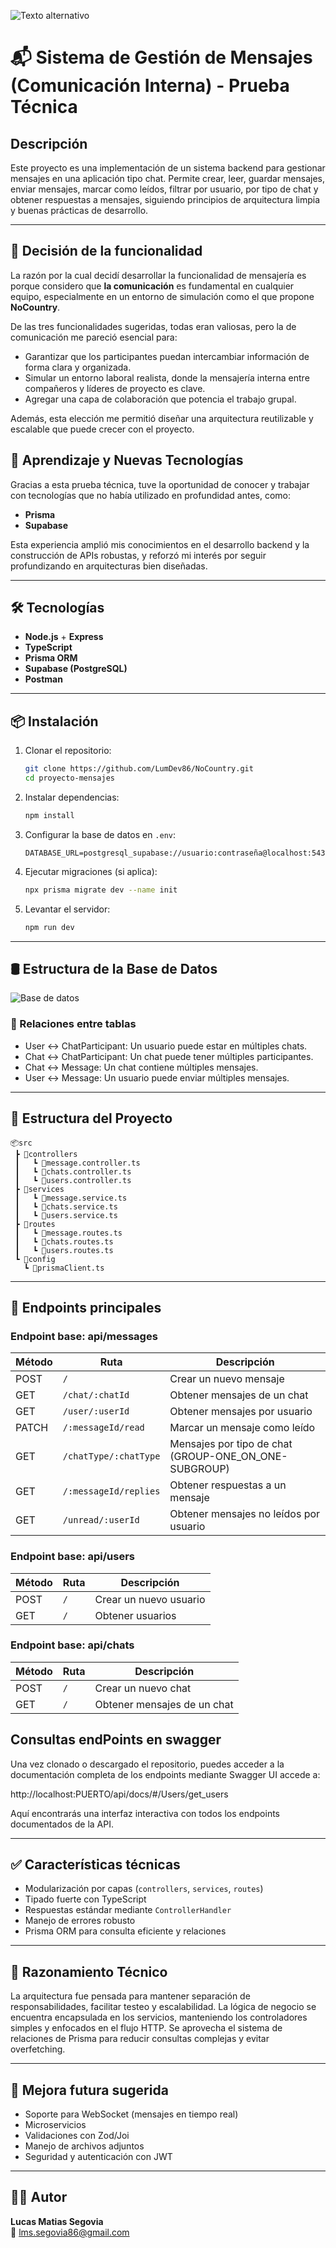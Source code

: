 ![Texto alternativo](./img/nocountrytalent_cover.jpg)
# 📬 Sistema de Gestión de Mensajes (Comunicación Interna) - Prueba Técnica

## Descripción

Este proyecto es una implementación de un sistema backend para gestionar mensajes en una aplicación tipo chat. Permite crear, leer, guardar mensajes, enviar mensajes, marcar como leídos, filtrar por usuario, por tipo de chat y obtener respuestas a mensajes, siguiendo principios de arquitectura limpia y buenas prácticas de desarrollo.

---

## 📌 Decisión de la funcionalidad

La razón por la cual decidí desarrollar la funcionalidad de mensajería es porque considero que **la comunicación** es fundamental en cualquier equipo, especialmente en un entorno de simulación como el que propone **NoCountry**.

De las tres funcionalidades sugeridas, todas eran valiosas, pero la de comunicación me pareció esencial para:
- Garantizar que los participantes puedan intercambiar información de forma clara y organizada.
- Simular un entorno laboral realista, donde la mensajería interna entre compañeros y líderes de proyecto es clave.
- Agregar una capa de colaboración que potencia el trabajo grupal.

Además, esta elección me permitió diseñar una arquitectura reutilizable y escalable que puede crecer con el proyecto.

## 🧠 Aprendizaje y Nuevas Tecnologías

Gracias a esta prueba técnica, tuve la oportunidad de conocer y trabajar con tecnologías que no había utilizado en profundidad antes, como:

- **Prisma**
- **Supabase**

Esta experiencia amplió mis conocimientos en el desarrollo backend y la construcción de APIs robustas, y reforzó mi interés por seguir profundizando en arquitecturas bien diseñadas.

---

## 🛠️ Tecnologías

- **Node.js** + **Express**
- **TypeScript**
- **Prisma ORM**
- **Supabase (PostgreSQL)**
- **Postman**

---

## 📦 Instalación

1. Clonar el repositorio:
   ```bash
   git clone https://github.com/LumDev86/NoCountry.git
   cd proyecto-mensajes
   ```

2. Instalar dependencias:
   ```bash
   npm install
   ```

3. Configurar la base de datos en `.env`:
   ```env
   DATABASE_URL=postgresql_supabase://usuario:contraseña@localhost:5432/nombre_db
   ```

4. Ejecutar migraciones (si aplica):
   ```bash
   npx prisma migrate dev --name init
   ```

5. Levantar el servidor:
   ```bash
   npm run dev
   ```

---

## 🛢️ Estructura de la Base de Datos
![Base de datos](./img/diagrama%20base%20de%20datos.PNG)

### 🔄 Relaciones entre tablas

- User ↔ ChatParticipant: Un usuario puede estar en múltiples chats.
- Chat ↔ ChatParticipant: Un chat puede tener múltiples participantes.
- Chat ↔ Message: Un chat contiene múltiples mensajes.
- User ↔ Message: Un usuario puede enviar múltiples mensajes.

---

## 📁 Estructura del Proyecto

```
📦src
 ┣ 📂controllers
 ┃   ┗ 📜message.controller.ts
 ┃   ┗ 📜chats.controller.ts
 ┃   ┗ 📜users.controller.ts
 ┣ 📂services
 ┃   ┗ 📜message.service.ts
 ┃   ┗ 📜chats.service.ts
 ┃   ┗ 📜users.service.ts
 ┣ 📂routes
 ┃   ┗ 📜message.routes.ts
 ┃   ┗ 📜chats.routes.ts
 ┃   ┗ 📜users.routes.ts
 ┗ 📂config
   ┗ 📜prismaClient.ts
```

---

## 🚀 Endpoints principales

### Endpoint base: api/messages

| Método | Ruta                                 | Descripción                            |
|--------|--------------------------------------|----------------------------------------|
| POST   | `/`                          | Crear un nuevo mensaje                 |
| GET    | `/chat/:chatId`             | Obtener mensajes de un chat            |
| GET    | `/user/:userId`             | Obtener mensajes por usuario           |
| PATCH  | `/:messageId/read`          | Marcar un mensaje como leído           |
| GET    | `/chatType/:chatType`       | Mensajes por tipo de chat (GROUP-ONE_ON_ONE-SUBGROUP)   |
| GET    | `/:messageId/replies`       | Obtener respuestas a un mensaje        |
| GET    | `/unread/:userId`           | Obtener mensajes no leídos por usuario |

### Endpoint base: api/users

| Método | Ruta                                 | Descripción                            |
|--------|--------------------------------------|----------------------------------------|
| POST   | `/`                          | Crear un nuevo usuario                 |
| GET    | `/`             | Obtener usuarios            |

### Endpoint base: api/chats

| Método | Ruta                                 | Descripción                            |
|--------|--------------------------------------|----------------------------------------|
| POST   | `/`                          | Crear un nuevo chat                 |
| GET    | `/`             | Obtener mensajes de un chat            |

## Consultas endPoints en swagger
Una vez clonado o descargado el repositorio, puedes acceder a la documentación completa de los endpoints mediante Swagger UI
accede a:

http://localhost:PUERTO/api/docs/#/Users/get_users

Aquí encontrarás una interfaz interactiva con todos los endpoints documentados de la API.

---

## ✅ Características técnicas

- Modularización por capas (`controllers`, `services`, `routes`)
- Tipado fuerte con TypeScript
- Respuestas estándar mediante `ControllerHandler`
- Manejo de errores robusto
- Prisma ORM para consulta eficiente y relaciones

---

## 🧠 Razonamiento Técnico

La arquitectura fue pensada para mantener separación de responsabilidades, facilitar testeo y escalabilidad. La lógica de negocio se encuentra encapsulada en los servicios, manteniendo los controladores simples y enfocados en el flujo HTTP. Se aprovecha el sistema de relaciones de Prisma para reducir consultas complejas y evitar overfetching.

---

## 📌 Mejora futura sugerida

- Soporte para WebSocket (mensajes en tiempo real)
- Microservicios
- Validaciones con Zod/Joi
- Manejo de archivos adjuntos
- Seguridad y autenticación con JWT

---

## 🧑‍💻 Autor

**Lucas Matias Segovia**  
📧 lms.segovia86@gmail.com  

